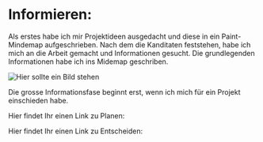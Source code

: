 # Informieren: 
Als erstes habe ich mir Projektideen ausgedacht und diese in ein Paint-Mindemap aufgeschrieben. 
Nach dem die Kanditaten feststehen, habe ich mich an die Arbeit gemacht und Informationen gesucht. Die grundlegenden Informationen habe ich ins Midemap geschriben.  


![Hier sollte ein Bild stehen](Images/)


Die grosse Informationsfase beginnt erst, wenn ich mich für ein Projekt einschieden habe. 


Hier findet Ihr einen Link zu Planen: 


Hier findet Ihr einen Link zu Entscheiden:
